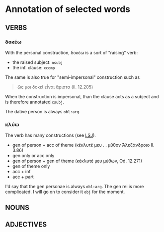 # Annotation of selected words

## VERBS

### δοκέω

With the personal construction, δοκέω is a sort of "raising" verb:
- the raised subject: `nsubj`
- the inf. clause: `xcomp`

The same is also true for "semi-impersonal" construction such as
>ὥς μοι δοκεῖ εἶναι ἄριστα (Il. 12.205)

When the construction is impersonal, than the clause acts as a subject and is
therefore annotated `csubj`.

The dative person is always `obl:arg`.

### κλύω

The verb has many constructions (see [LSJ](https://logeion.uchicago.edu/%CE%BA%CE%BB%CF%8D%CF%89)).
* gen of person + acc of theme (κέκλυτέ μευ . . μῦθον Ἀλεξάνδροιο Il. 3.86)
* gen only or acc only
* gen of person + gen of theme (κέκλυτέ μευ μύθων, Od. 12.271)
* gen of theme only
* acc + inf
* acc + part

I'd say that the gen personae is always `obl:arg`. The gen rei is more complicated.
I will go on to consider it `obj` for the moment.

## NOUNS

## ADJECTIVES

 